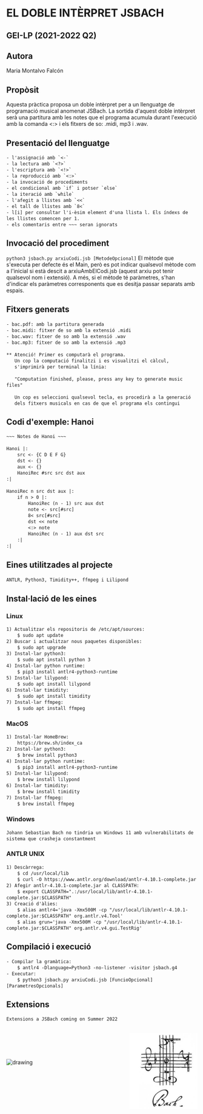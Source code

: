# EL DOBLE INTÈRPRET JSBACH

## GEI-LP (2021-2022 Q2)

## Autora

Maria Montalvo Falcón

## Propòsit

Aquesta pràctica proposa un doble intèrpret per a un llenguatge de programació musical anomenat JSBach. La sortida d'aquest doble intèrpret serà una partitura amb les notes que el programa acumula durant l'execució amb la comanda <:> i els fitxers de so: .midi, mp3 i .wav.

## Presentació del llenguatge

```
- l'assignació amb `<-`
- la lectura amb `<?>`
- l'escriptura amb `<!>`
- la reproducció amb `<:>`
- la invocació de procediments
- el condicional amb `if` i potser `else`
- la iteració amb `while`
- l'afegit a llistes amb `<<`
- el tall de llistes amb `8<`
- l[i] per consultar l'i-èsim element d'una llista l. Els índexs de les llistes comencen per 1.
- els comentaris entre ~~~ seran ignorats
```

## Invocació del procediment

`python3 jsbach.py arxiuCodi.jsb [MetodeOpcional]` El mètode que s'executa per defecte és el Main, però es pot indicar qualsevol mètode com a l'inicial si està descit a arxiuAmbElCodi.jsb (aquest arxiu pot tenir qualsevol nom i extensió). A més, si el mètode té paràmetres, s'han d'indicar els paràmetres corresponents que es desitja passar separats amb espais.

## Fitxers generats

```
- bac.pdf: amb la partitura generada
- bac.midi: fitxer de so amb la extensió .midi
- bac.wav: fitxer de so amb la extensió .wav
- bac.mp3: fitxer de so amb la extensió .mp3

** Atenció! Primer es computarà el programa.
   Un cop la computació finalitzi i es visualitzi el càlcul, 
   s'imprimirà per terminal la línia:

   "Computation finished, please, press any key to generate music files"
   
   Un cop es seleccioni qualsevol tecla, es procedirà a la generació 
   dels fitxers musicals en cas de que el programa els contingui
```

## Codi d'exemple: Hanoi

```
~~~ Notes de Hanoi ~~~

Hanoi |:
    src <- {C D E F G}
    dst <- {}
    aux <- {}
    HanoiRec #src src dst aux
:|

HanoiRec n src dst aux |:
    if n > 0 |:
        HanoiRec (n - 1) src aux dst
        note <- src[#src]
        8< src[#src]
        dst << note
        <:> note
        HanoiRec (n - 1) aux dst src
    :|
:|
```

## Eines utilitzades al projecte

`ANTLR, Python3, Timidity++, ffmpeg i Lilipond`

## Instal·lació de les eines

### Linux

```
1) Actualitzar els repositoris de /etc/apt/sources: 
    $ sudo apt update
2) Buscar i actualitzar nous paquetes disponibles: 
    $ sudo apt upgrade
3) Instal·lar python3:
    $ sudo apt install python 3
4) Instal·lar python runtime: 
    $ pip3 install antlr4-python3-runtime 
5) Instal·lar lilypond: 
    $ sudo apt install lilypond
6) Instal·lar timidity: 
    $ sudo apt install timidity
7) Instal·lar ffmpeg: 
    $ sudo apt install ffmpeg
```

### MacOS

```
1) Instal·lar HomeBrew: 
    https://brew.sh/index_ca
2) Instal·lar python3: 
    $ brew install python3
4) Instal·lar python runtime: 
    $ pip3 install antlr4-python3-runtime 
5) Instal·lar lilypond: 
    $ brew install lilypond
6) Instal·lar timidity: 
    $ brew install timidity
7) Instal·lar ffmpeg: 
    $ brew install ffmpeg
```

### Windows

```
Johann Sebastian Bach no tindria un Windows 11 amb vulnerabilitats de sistema que crasheja constantment
```

### ANTLR UNIX

```
1) Descàrrega:
    $ cd /usr/local/lib
    $ curl -O https://www.antlr.org/download/antlr-4.10.1-complete.jar
2) Afegir antlr-4.10.1-complete.jar al CLASSPATH:
    $ export CLASSPATH=".:/usr/local/lib/antlr-4.10.1-complete.jar:$CLASSPATH"
3) Creació d'àlies: 
    $ alias antlr4='java -Xmx500M -cp "/usr/local/lib/antlr-4.10.1-complete.jar:$CLASSPATH" org.antlr.v4.Tool'
    $ alias grun='java -Xmx500M -cp "/usr/local/lib/antlr-4.10.1-complete.jar:$CLASSPATH" org.antlr.v4.gui.TestRig'
```

## Compilació i execució

```
- Compilar la gramàtica: 
    $ antlr4 -Dlanguage=Python3 -no-listener -visitor jsbach.g4
- Executar: 
    $ python3 jsbach.py arxiuCodi.jsb [FuncioOpcional] [ParametresOpcionals]
```

## Extensions
```
Extensions a JSBach coming on Summer 2022
```

## 

<img src= "https://raw.githubusercontent.com/jordi-petit/lp-jsbach-2022/main/firma.png"
align="right"/>


<br />
<br />
<br />
<br />


<img src="https://www.upc.edu/comunicacio/ca/identitat/descarrega-arxius-grafics/fitxers-marca-principal/upc-positiu-p3005.png" alt="drawing" width="200"/>
